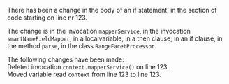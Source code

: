 There has been a change in the body of an if statement, in the section of code starting on line nr 123.
  
The change is in the invocation ```mapperService```, in the invocation ```smartNameFieldMapper```, in a localvariable, in a then clause, in an if clause, in the method ```parse```, in the class ```RangeFacetProcessor```.
  
The following changes have been made:  
Deleted invocation ```context.mapperService()``` on line 123.  
Moved variable read ```context``` from line 123 to line 123.  
